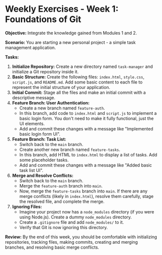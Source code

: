 # Weekly Exercises - Week 1: Foundations of Git

**Objective:** Integrate the knowledge gained from Modules 1 and 2.

**Scenario:** You are starting a new personal project - a simple task management application.

**Tasks:**

1.  **Initialize Repository:** Create a new directory named `task-manager` and initialize a Git repository inside it.
2.  **Basic Structure:** Create the following files: `index.html`, `style.css`, `script.js`, and `README.md`. Add some basic content to each file to represent the initial structure of your application.
3.  **Initial Commit:** Stage all the files and make an initial commit with a descriptive message.
4.  **Feature Branch: User Authentication:**
    - Create a new branch named `feature-auth`.
    - In this branch, add code to `index.html` and `script.js` to implement a basic login form. You don't need to make it fully functional, just the UI elements.
    - Add and commit these changes with a message like "Implemented basic login form UI".
5.  **Feature Branch: Task List:**
    - Switch back to the `main` branch.
    - Create another new branch named `feature-tasks`.
    - In this branch, add HTML to `index.html` to display a list of tasks. Add some placeholder tasks.
    - Add and commit these changes with a message like "Added basic task list UI".
6.  **Merge and Resolve Conflicts:**
    - Switch back to the `main` branch.
    - Merge the `feature-auth` branch into `main`.
    - Now, merge the `feature-tasks` branch into `main`. If there are any merge conflicts (likely in `index.html`), resolve them carefully, stage the resolved file, and complete the merge.
7.  **Ignoring Files:**
    - Imagine your project now has a `node_modules` directory (if you were using Node.js). Create a dummy `node_modules` directory.
    - Create a `.gitignore` file and add `node_modules/` to it.
    - Verify that Git is now ignoring this directory.

**Review:** By the end of this week, you should be comfortable with initializing repositories, tracking files, making commits, creating and merging branches, and resolving basic merge conflicts.
